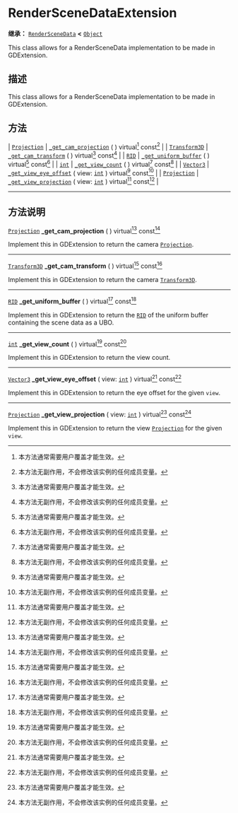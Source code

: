 <!-- ⚠ 请勿编辑本文件 ⚠ -->
<!-- 本文档使用脚本从 WeDot 引擎源码仓库生成。 -->
<!-- 生成脚本：https://github.com/WeDot-Engine/WeDot/tree/4.3/doc/tools/make_md.py； -->
<!-- 原文件：https://github.com/WeDot-Engine/WeDot/tree/4.3/doc/classes/RenderSceneDataExtension.xml。 -->

<div id="_class_renderscenedataextension"></div>

# RenderSceneDataExtension

**继承：** [`RenderSceneData`](class_renderscenedata.md) **<** [`Object`](class_object.md)

This class allows for a RenderSceneData implementation to be made in GDExtension.

## 描述

This class allows for a RenderSceneData implementation to be made in GDExtension.

## 方法

| [`Projection`](class_projection.md)   | [`_get_cam_projection`](#class_renderscenedataextension_private_method__get_cam_projection) ( ) virtual[^virtual] const[^const]                               |
| [`Transform3D`](class_transform3d.md) | [`_get_cam_transform`](#class_renderscenedataextension_private_method__get_cam_transform) ( ) virtual[^virtual] const[^const]                                 |
| [`RID`](class_rid.md)                 | [`_get_uniform_buffer`](#class_renderscenedataextension_private_method__get_uniform_buffer) ( ) virtual[^virtual] const[^const]                               |
| [`int`](class_int.md)                 | [`_get_view_count`](#class_renderscenedataextension_private_method__get_view_count) ( ) virtual[^virtual] const[^const]                                       |
| [`Vector3`](class_vector3.md)         | [`_get_view_eye_offset`](#class_renderscenedataextension_private_method__get_view_eye_offset) ( view: [`int`](class_int.md) ) virtual[^virtual] const[^const] |
| [`Projection`](class_projection.md)   | [`_get_view_projection`](#class_renderscenedataextension_private_method__get_view_projection) ( view: [`int`](class_int.md) ) virtual[^virtual] const[^const] |

<!-- rst-class:: classref-section-separator -->

---

## 方法说明

<div id="_class_renderscenedataextension_private_method__get_cam_projection"></div>

[`Projection`](class_projection.md) **_get_cam_projection** ( ) virtual[^virtual] const[^const]<div id="class_renderscenedataextension_private_method__get_cam_projection"></div>

Implement this in GDExtension to return the camera [`Projection`](class_projection.md).

<!-- rst-class:: classref-item-separator -->

---

<div id="_class_renderscenedataextension_private_method__get_cam_transform"></div>

[`Transform3D`](class_transform3d.md) **_get_cam_transform** ( ) virtual[^virtual] const[^const]<div id="class_renderscenedataextension_private_method__get_cam_transform"></div>

Implement this in GDExtension to return the camera [`Transform3D`](class_transform3d.md).

<!-- rst-class:: classref-item-separator -->

---

<div id="_class_renderscenedataextension_private_method__get_uniform_buffer"></div>

[`RID`](class_rid.md) **_get_uniform_buffer** ( ) virtual[^virtual] const[^const]<div id="class_renderscenedataextension_private_method__get_uniform_buffer"></div>

Implement this in GDExtension to return the [`RID`](class_rid.md) of the uniform buffer containing the scene data as a UBO.

<!-- rst-class:: classref-item-separator -->

---

<div id="_class_renderscenedataextension_private_method__get_view_count"></div>

[`int`](class_int.md) **_get_view_count** ( ) virtual[^virtual] const[^const]<div id="class_renderscenedataextension_private_method__get_view_count"></div>

Implement this in GDExtension to return the view count.

<!-- rst-class:: classref-item-separator -->

---

<div id="_class_renderscenedataextension_private_method__get_view_eye_offset"></div>

[`Vector3`](class_vector3.md) **_get_view_eye_offset** ( view: [`int`](class_int.md) ) virtual[^virtual] const[^const]<div id="class_renderscenedataextension_private_method__get_view_eye_offset"></div>

Implement this in GDExtension to return the eye offset for the given `view`.

<!-- rst-class:: classref-item-separator -->

---

<div id="_class_renderscenedataextension_private_method__get_view_projection"></div>

[`Projection`](class_projection.md) **_get_view_projection** ( view: [`int`](class_int.md) ) virtual[^virtual] const[^const]<div id="class_renderscenedataextension_private_method__get_view_projection"></div>

Implement this in GDExtension to return the view [`Projection`](class_projection.md) for the given `view`.

[^virtual]: 本方法通常需要用户覆盖才能生效。
[^const]: 本方法无副作用，不会修改该实例的任何成员变量。
[^vararg]: 本方法除了能接受在此处描述的参数外，还能够继续接受任意数量的参数。
[^constructor]: 本方法用于构造某个类型。
[^static]: 调用本方法无需实例，可直接使用类名进行调用。
[^operator]: 本方法描述的是使用本类型作为左操作数的有效运算符。
[^bitfield]: 这个值是由下列位标志构成位掩码的整数。
[^void]: 无返回值。
